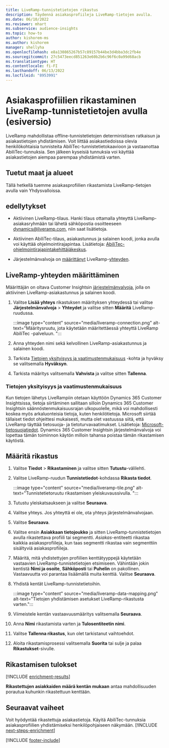 ```yaml
---
title: LiveRamp-tunnistetietojen rikastus
description: Täydennä asiakasprofiileja LiveRamp-tietojen avulla.
ms.date: 06/10/2022
ms.reviewer: mhart
ms.subservice: audience-insights
ms.topic: how-to
author: kishorem-ms
ms.author: kishorem
manager: shellyha
ms.openlocfilehash: e8a130865267b57c89157b44be3d4bba3dc2fb4e
ms.sourcegitcommit: 27c5473eecd851263e60b2b6c96f6c0a99d68acb
ms.translationtype: HT
ms.contentlocale: fi-FI
ms.lasthandoff: 06/13/2022
ms.locfileid: "8953991"
---
```

# <a name="enrich-customer-profiles-with-identity-data-from-liveramp-preview"></a>Asiakasprofiilien rikastaminen LiveRamp-tunnistetietojen avulla (esiversio)

LiveRamp mahdollistaa offline-tunnistetietojen deterministisen ratkaisun ja asiakastietojen yhdistämisen. Voit liittää asiakastiedoissa olevia henkilökohtaisia tunnisteita AbiliTec-tunnistetietokaavioon ja vastaanottaa AbiliTec-tunnuksia. Sen jälkeen kyseisiä tunnuksia voi käyttää asiakastietojen aiempaa parempaa yhdistämistä varten.

## <a name="supported-countriesregions"></a>Tuetut maat ja alueet

Tällä hetkellä tuemme asiakasprofiilien rikastamista LiveRamp-tietojen avulla vain Yhdysvalloissa.

## <a name="prerequisites"></a>edellytykset

- Aktiivinen LiveRamp-tilaus. Hanki tilaus ottamalla yhteyttä LiveRamp-asiakasryhmään tai lähetä sähköpostia osoitteeseen [dynamics@liveramp.com](mailto:dynamics@liveramp.com), niin saat lisätietoja.

- Aktiivinen AbiliTec-tilaus, asiakastunnus ja salainen koodi, jonka avulla voi käyttää ohjelmointirajapintaa. Lisätietoja: [AbiliTec-ohjelmointirajapintakehittäjäkeskus](https://developers.liveramp.com/abilitec-api/).

- Järjestelmänvalvoja on [määrittänyt](#configure-the-connection-for-liveramp) LiveRamp-[yhteyden](connections.md).

## <a name="configure-the-connection-for-liveramp"></a>LiveRamp-yhteyden määrittäminen

Määrittäjän on oltava Customer Insightsin [järjestelmänvalvoja](permissions.md#admin), jolla on aktiivinen LiveRamp-asiakastunnus ja salainen koodi.

1. Valitse **Lisää yhteys** rikastuksen määrityksen yhteydessä tai valitse **Järjestelmänvalvoja** > **Yhteydet** ja valitse sitten **Määritä** LiveRamp-ruudussa.

   :::image type="content" source="media/liveramp-connection.png" alt-text="Määritysruutu, jota käytetään määritettäessä yhteyttä LiveRamp AbiliTec -palveluun. ":::

1. Anna yhteyden nimi sekä kelvollinen LiveRamp-asiakastunnus ja salainen koodi.

1. Tarkista [Tietojen yksityisyys ja vaatimustenmukaisuus](#data-privacy-and-compliance) -kohta ja hyväksy se valitsemalla **Hyväksyn**.

1. Tarkista määritys valitsemalla **Vahvista** ja valitse sitten **Tallenna**.

### <a name="data-privacy-and-compliance"></a>Tietojen yksityisyys ja vaatimustenmukaisuus

Kun tietojen lähetys LiveRampiin otetaan käyttöön Dynamics 365 Customer Insightsissa, tietoja siirtäminen sallitaan silloin Dynamics 365 Customer Insightsin säännöstenmukaisuusrajan ulkopuolelle, mikä voi mahdollisesti koskea myös arkaluonteisia tietoja, kuten henkilötietoja. Microsoft siirtää tällaiset tiedot ohjeittesi mukaisesti, mutta olet vastuussa siitä, että LiveRamp täyttää tietosuoja- ja tietoturvavaatimukset. Lisätietoja: [Microsoft-tietosuojatiedot](https://go.microsoft.com/fwlink/?linkid=396732). Dynamics 365 Customer Insightsin järjestelmänvalvoja voi lopettaa tämän toiminnon käytön milloin tahansa poistaa tämän rikastamisen käytöstä.

## <a name="configure-the-enrichment"></a>Määritä rikastus

1. Valitse **Tiedot** > **Rikastaminen** ja valitse sitten **Tutustu**-välilehti.

1. Valitse LiveRamp-ruudun **Tunnistetiedot**-kohdassa **Rikasta tiedot**.

   :::image type="content" source="media/liveramp-tile.png" alt-text="Tunnistetietoruutu rikastamisen yleiskuvaussivulla. ":::

1. Tutustu yleiskatsaukseen ja valitse **Seuraava**.

1. Valitse yhteys. Jos yhteyttä ei ole, ota yhteys järjestelmänvalvojaan.

1. Valitse **Seuraava**.

1. Valitse ensin **Asiakkaan tietojoukko** ja sitten LiveRamp-tunnistetietojen avulla rikastettava profiili tai segmentti. *Asiakas*-entiteetti rikastaa kaikkia asiakasprofiileja, kun taas segmentti rikastaa vain segmenttiin sisältyviä asiakasprofiileja.

1. Määritä, mitä yhdistettyjen profiilien kenttätyyppejä käytetään vastaavien LiveRamp-tunnistetietojen etsimiseen. Vähintään jokin kentistä **Nimi ja osoite**, **Sähköposti** tai **Puhelin** on pakollinen. Vastaavuutta voi parantaa lisäämällä muita kenttiä. Valitse **Seuraava**.

1. Yhdistä kentät LiveRamp-tunnistetietoihin.

   :::image type="content" source="media/liveramp-data-mapping.png" alt-text="Tietojen yhdistämisen asetukset LiveRamp-rikastusta varten.":::

1. Viimeistele kentän vastaavuusmääritys valitsemalla **Seuraava**.

1. Anna **Nimi** rikastamista varten ja **Tulosentiteetin nimi**.

1. Valitse **Tallenna rikastus**, kun olet tarkistanut vaihtoehdot.

1. Aloita rikastamisprosessi valitsemalla **Suorita** tai sulje ja palaa **Rikastukset**-sivulle.

## <a name="enrichment-results"></a>Rikastamisen tulokset

[!INCLUDE [enrichment-results](includes/enrichment-results.md)]

**Rikastettujen asiakkaiden määrä kentän mukaan** antaa mahdollisuuden porautua kuhunkin rikastettuun kenttään.

## <a name="next-steps"></a>Seuraavat vaiheet

Voit hyödyntää rikastettuja asiakastietoja. Käyitä AbiliTec-tunnuksia asiakasprofiilien yhdistämiseksi henkilöpohjaiseen näkymään.
[!INCLUDE [next-steps-enrichment](includes/next-steps-enrichment.md)]

[!INCLUDE [footer-include](includes/footer-banner.md)]
